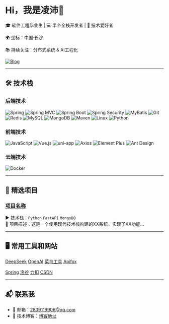 # Hi，我是凌沛👋

🎓 软件工程毕业生 | 💻 半个全栈开发者 | 🚀 技术爱好者

🌍 坐标：中国·长沙

📚 持续关注：分布式系统 & AI工程化

[![Blog](https://img.shields.io/badge/技术博客-码住.-blue)](https://blog.csdn.net/weixin_50526050?spm=1000.2115.3001.5343)

---

## 🛠 技术栈

### 后端技术
![Spring](https://img.shields.io/badge/-Spring-6DB33F?logo=spring&logoColor=white)
![Spring MVC](https://img.shields.io/badge/-Spring_MVC-6DB33F?logo=spring&logoColor=white)
![Spring Boot](https://img.shields.io/badge/-Spring_Boot-6DB33F?logo=springboot&logoColor=white)
![Spring Security](https://img.shields.io/badge/-Spring_Security-6DB33F?logo=springsecurity&logoColor=white)
![MyBatis](https://img.shields.io/badge/-MyBatis-000000?logo=mybatis)
![Git](https://img.shields.io/badge/-Git-F05032?logo=git&logoColor=white)
![Redis](https://img.shields.io/badge/-Redis-DC382D?logo=redis&logoColor=white)
![MySQL](https://img.shields.io/badge/-MySQL-4479A1?logo=mysql&logoColor=white)
![MongoDB](https://img.shields.io/badge/-MongoDB-47A248?logo=mongodb&logoColor=white)
![Maven](https://img.shields.io/badge/-Maven-C71A36?logo=apachemaven&logoColor=white)
![Linux](https://img.shields.io/badge/-Linux-FCC624?logo=linux&logoColor=black)
![Python](https://img.shields.io/badge/-Python-3776AB?logo=python&logoColor=white)

### 前端技术
![JavaScript](https://img.shields.io/badge/-JavaScript-F7DF1E?logo=javascript&logoColor=black)
![Vue.js](https://img.shields.io/badge/-Vue.js-4FC08D?logo=vuedotjs&logoColor=white)
![uni-app](https://img.shields.io/badge/-uni--app-0081FF?logo=uniapp&logoColor=white)
![Axios](https://img.shields.io/badge/-Axios-5A29E4?logo=axios&logoColor=white)
![Element Plus](https://img.shields.io/badge/-Element%20Plus-409EFF?logo=ElementPlus&logoColor=white)
![Ant Design](https://img.shields.io/badge/-Ant%20Design-0170FE?logo=antdesign)

### 云端技术
![Docker](https://img.shields.io/badge/-Docker-2496ED?logo=docker&logoColor=white)

---

## 📌 精选项目

### [项目名称](项目链接)
▶️ 技术栈：`Python` `FastAPI` `MongoDB`  
📝 项目描述：这是一个使用现代技术栈构建的XX系统，实现了XX功能...

---

## :desktop_computer: 常用工具和网站
[DeepSeek](https://www.deepseek.com/)
[OpenAI](https://openai.com/)
[菜鸟工具](https://www.jyshare.com/)
[Apifox](https://apifox.com/)

[Spring](https://spring.io/)
[洛谷](https://www.luogu.com.cn/)
[力扣](https://leetcode.cn/)
[CSDN](https://www.csdn.net/)

---

## 📬 联系我

- 📧 邮箱：2839119906@qq.com
- 📝 技术博客：[博客地址](https://blog.csdn.net/weixin_50526050?spm=1000.2115.3001.5343)

